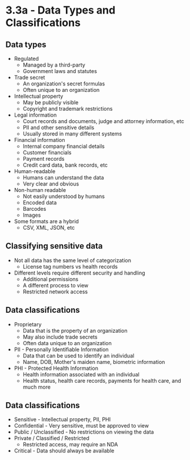 # 3.3a - Data Types and Classifications
## Data types
- Regulated
	- Managed by a third-party
	- Government laws and statutes
- Trade secret
	- An organization's secret formulas
	- Often unique to an organization
- Intellectual property
	- May be publicly visible
	- Copyright and trademark restrictions
- Legal information
	- Court records and documents, judge and attorney information, etc
	- PII and other sensitive details
	- Usually stored in many different systems
- Financial information
	- Internal company financial details
	- Customer financials
	- Payment records
	- Credit card data, bank records, etc
- Human-readable
	- Humans can understand the data
	- Very clear and obvious
- Non-human readable
	- Not easily understood by humans
	- Encoded data
	- Barcodes
	- Images
- Some formats are a hybrid
	- CSV, XML, JSON, etc
## Classifying sensitive data
- Not all data has the same level of categorization
	- License tag numbers vs health records
- Different levels require different security and handling
	- Additional permissions
	- A different process to view
	- Restricted network access
## Data classifications
- Proprietary
	- Data that is the property of an organization
	- May also include trade secrets
	- Often data unique to an organization
- PII - Personally Identifiable Information
	- Data that can be used to identify an individual
	- Name, DOB, Mother's maiden name, biometric information
- PHI - Protected Health Information
	- Health information associated with an individual
	- Health status, health care records, payments for health care, and much more
## Data classifications
- Sensitive - Intellectual property, PII, PHI
- Confidential - Very sensitive, must be approved to view
- Public / Unclassified - No restrictions on viewing the data
- Private / Classified / Restricted
	- Restricted access, may require an NDA
- Critical - Data should always be available
